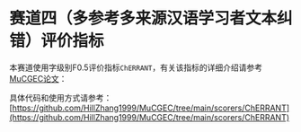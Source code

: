 # 赛道四（多参考多来源汉语学习者文本纠错）评价指标

本赛道使用字级别F0.5评价指标`ChERRANT`，有关该指标的详细介绍请参考[MuCGEC论文](https://arxiv.org/pdf/2204.10994.pdf)：

具体代码和使用方式请参考：[https://github.com/HillZhang1999/MuCGEC/tree/main/scorers/ChERRANT](https://github.com/HillZhang1999/MuCGEC/tree/main/scorers/ChERRANT)

